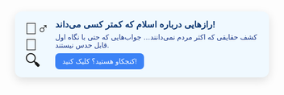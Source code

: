 <div style="display:flex;align-items:center;gap:12px;background:#f0f9ff;padding:16px 20px;border-radius:14px;box-shadow:0 6px 18px rgba(0,0,0,0.12);font-family:'Vazir',sans-serif;">
  <div style="display:flex;flex-direction:column;align-items:center;justify-content:center;font-size:2rem;line-height:1;">
    🕵️‍♂️<br>📜<br>🔍
  </div>
  <div>
    <strong style="font-size:1.1rem;color:#0f3973;">رازهایی درباره اسلام که کمتر کسی می‌داند!</strong>
    <p style="margin:6px 0 0;color:#1e3a8a;">
      کشف حقایقی که اکثر مردم نمی‌دانند…  
      جواب‌هایی که حتی با نگاه اول قابل حدس نیستند.
    </p>
    <a href="https://mohammadiko33.github.io/Questions-islam/" 
       style="display:inline-block;margin-top:8px;padding:8px 14px;background:#3b82f6;color:#fff;border-radius:8px;text-decoration:none;font-weight:500;transition:0.25s;">
       کنجکاو هستید؟ کلیک کنید!
    </a>
  </div>
</div>


 <!-- خدیجه -->
 <!-- سوده  -->
 <!-- جویریه -->
 <!-- ام حبیبه  -->
 <!-- ام سلمه  -->
 <!-- صفیه -->
 <!-- زینب بنت جحش -->
 <!-- ماریه قبطیه -->
 <!-- حفصه -->
 <!-- میمونه -->
 <!-- ریحانه -->
 <!-- عایشه -->